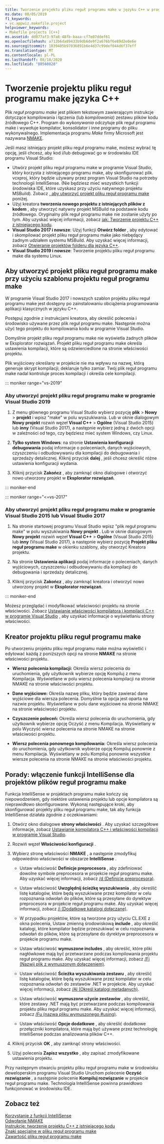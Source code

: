 ```yaml
---
title: Tworzenie projektu pliku reguł programu make w języku C++ w programie Visual Studio
ms.date: 08/05/2019
f1_keywords:
- vc.appwiz.makefile.project
helpviewer_keywords:
- Makefile projects [C++]
ms.assetid: dd077af3-97a8-48fb-baaa-cf7e07ddef61
ms.openlocfilehash: a712b6da89433b9db6de9f2a676bf6e89d2e0e6e
ms.sourcegitcommit: 1839405b97036891b6e4d37c99def044d6f37eff
ms.translationtype: MT
ms.contentlocale: pl-PL
ms.lasthandoff: 08/18/2020
ms.locfileid: "88560828"
---
```

# <a name="create-a-c-makefile-project"></a>Tworzenie projektu pliku reguł programu make języka C++

Plik *reguł programu make* jest plikiem tekstowym zawierającym instrukcje dotyczące kompilowania i łączenia (lub *kompilowania*) zestawu plików kodu źródłowego C++. Program do *wykonywania* odczytuje plik reguł programu make i wywołuje kompilator, konsolidator i inne programy do pliku wykonywalnego. Implementacja programu *Make* firmy Microsoft jest nazywana [NMAKE](nmake-reference.md).

Jeśli masz istniejący projekt pliku reguł programu make, możesz wybrać tę opcję, jeśli chcesz, aby kod i/lub debugować go w środowisku IDE programu Visual Studio:

- Utwórz projekt pliku reguł programu make w programie Visual Studio, który korzysta z istniejącego programu make, aby skonfigurować plik. vcxproj, który będzie używany przez program Visual Studio na potrzeby technologii IntelliSense. (Nie będziesz mieć wszystkich funkcji środowiska IDE, które uzyskasz przy użyciu natywnego projektu MSBuild). Zobacz [, aby utworzyć projekt pliku reguł programu make](#create_a_makefile_project) poniżej.
- Użyj kreatora **tworzenia nowego projektu z istniejących plików z kodem** , aby utworzyć natywny projekt MSBuild na podstawie kodu źródłowego. Oryginalny plik reguł programu make nie zostanie użyty po tym. Aby uzyskać więcej informacji, zobacz [jak: Tworzenie projektu C++ z istniejącego kodu](../how-to-create-a-cpp-project-from-existing-code.md).
- **Visual Studio 2017 i nowsze**: Użyj funkcji **Otwórz folder** , aby edytować i skompilować projekt pliku reguł programu make jako niebędący żadnym udziałem systemu MSBuild. Aby uzyskać więcej informacji, zobacz [Otwieranie projektów folderu dla języka C++](../open-folder-projects-cpp.md).
- **Visual Studio 2019 i nowsze**: Tworzenie projektu pliku reguł programu make dla systemu Linux.

## <a name="a-namecreate_a_makefile_project-to-create-a-makefile-project-with-the-makefile-project-template"></a><a name="create_a_makefile_project"> Aby utworzyć projekt pliku reguł programu make przy użyciu szablonu projektu reguł programu make

W programie Visual Studio 2017 i nowszych szablon projektu pliku reguł programu make jest dostępny po zainstalowaniu obciążenia programowania aplikacji klasycznych w języku C++.

Postępuj zgodnie z instrukcjami kreatora, aby określić polecenia i środowisko używane przez plik reguł programu make. Następnie można użyć tego projektu do kompilowania kodu w programie Visual Studio.

Domyślnie projekt pliku reguł programu make nie wyświetla żadnych plików w Eksplorator rozwiązań. Projekt pliku reguł programu make określa ustawienia kompilacji, które są odzwierciedlone na stronie właściwości projektu.

Plik wyjściowy określany w projekcie nie ma wpływu na nazwę, którą generuje skrypt kompilacji; deklaruje tylko zamiar. Twój plik reguł programu make nadal kontroluje proces kompilacji i określa cele kompilacji.

::: moniker range="vs-2019"

### <a name="to-create-a-makefile-project-in-visual-studio-2019"></a>Aby utworzyć projekt pliku reguł programu make w programie Visual Studio 2019

1. Z menu głównego programu Visual Studio wybierz pozycję **plik**  >  **Nowy**  >  **projekt** i wpisz "make" w polu wyszukiwania. Lub w oknie dialogowym **Nowy projekt** rozwiń węzeł **Visual C++**  >  **Ogólne** (Visual Studio 2015) lub **inny** (Visual Studio 2017), a następnie wybierz jedną z dwóch opcji w zależności od tego, czy będziesz mieć system Windows, czy Linux.

1. **Tylko system Windows**: na stronie **Ustawienia konfiguracji debugowania** podaj informacje o poleceniach, danych wyjściowych, czyszczeniu i odbudowywaniu dla kompilacji do debugowania i sprzedaży detalicznej. Kliknij przycisk **dalej** , jeśli chcesz określić różne ustawienia konfiguracji wydania.

1. Kliknij przycisk **Zakończ** , aby zamknąć okno dialogowe i otworzyć nowo utworzony projekt w **Eksplorator rozwiązań**.

::: moniker-end

::: moniker range="<=vs-2017"

### <a name="to-create-a-makefile-project-in-visual-studio-2015-or-visual-studio-2017"></a>Aby utworzyć projekt pliku reguł programu make w programie Visual Studio 2015 lub Visual Studio 2017

1. Na stronie startowej programu Visual Studio wpisz "plik reguł programu make" w polu wyszukiwania **Nowy projekt** . Lub w oknie dialogowym **Nowy projekt** rozwiń węzeł **Visual C++**  >  **Ogólne** (Visual Studio 2015) lub **inny** (Visual Studio 2017), a następnie wybierz pozycję **Projekt pliku reguł programu make** w okienku szablony, aby otworzyć Kreatora projektu.

1. Na stronie **Ustawienia aplikacji** podaj informacje o poleceniach, danych wyjściowych, czyszczeniu i odbudowywaniu dla kompilacji do debugowania i sprzedaży detalicznej.

1. Kliknij przycisk **Zakończ** , aby zamknąć kreatora i otworzyć nowo utworzony projekt w **Eksplorator rozwiązań**.

::: moniker-end

Możesz przeglądać i modyfikować właściwości projektu na stronie właściwości. Zobacz [Ustawianie właściwości kompilatora i kompilacji C++ w programie Visual Studio](../working-with-project-properties.md) , aby uzyskać informacje o wyświetlaniu strony właściwości.

## <a name="makefile-project-wizard"></a>Kreator projektu pliku reguł programu make

Po utworzeniu projektu pliku reguł programu make można wyświetlić i edytować każdą z poniższych opcji na stronie **NMAKE** na stronie właściwości projektu.

- **Wiersz polecenia kompilacji:** Określa wiersz polecenia do uruchomienia, gdy użytkownik wybierze opcję Kompiluj z menu Kompilacja. Wyświetlane w polu wiersz polecenia kompilacji na stronie NMAKE na stronie właściwości projektu.

- **Dane wyjściowe:** Określa nazwę pliku, który będzie zawierać dane wyjściowe dla wiersza polecenia. Domyślnie ta opcja jest oparta na nazwie projektu. Wyświetlane w polu dane wyjściowe na stronie NMAKE na stronie właściwości projektu.

- **Czyszczenie poleceń:** Określa wiersz polecenia do uruchomienia, gdy użytkownik wybierze opcję Oczyść z menu Kompilacja. Wyświetlany w polu Wyczyść wiersz polecenia na stronie NMAKE na stronie właściwości projektu.

- **Wiersz polecenia ponownego kompilowania:** Określa wiersz polecenia do uruchomienia, gdy użytkownik wybierze opcję Kompiluj ponownie z menu Kompilacja. Wyświetlany w polu Kompiluj ponownie wszystkie wiersze polecenia na stronie NMAKE na stronie właściwości projektu.

## <a name="how-to-enable-intellisense-for-makefile-projects"></a>Porady: włączenie funkcji IntelliSense dla projektów plików reguł programu make

Funkcja IntelliSense w projektach programu make kończy się niepowodzeniem, gdy niektóre ustawienia projektu lub opcje kompilatora są nieprawidłowo skonfigurowane. Wykonaj następujące kroki, aby skonfigurować projekty pliku reguł programu make, tak aby funkcja IntelliSense działała zgodnie z oczekiwaniami:

1. Otwórz okno dialogowe **strony właściwości** . Aby uzyskać szczegółowe informacje, zobacz [Ustawianie kompilatora C++ i właściwości kompilacji w programie Visual Studio](../working-with-project-properties.md).

1. Rozwiń węzeł **Właściwości konfiguracji** .

1. Wybierz stronę właściwości **NMAKE** , a następnie zmodyfikuj odpowiednio właściwości w obszarze **IntelliSense** .

   - Ustaw właściwość **Definicje preprocesora** , aby zdefiniować dowolne symbole preprocesora w projekcie reguł programu make. Aby uzyskać więcej informacji, zobacz [/d (Definicje preprocesora)](d-preprocessor-definitions.md).

   - Ustaw właściwość **Uwzględnij ścieżkę wyszukiwania** , aby określić listę katalogów, które będą wyszukiwane przez kompilator w celu rozpoznania odwołań do plików, które są przesyłane do dyrektyw preprocesora w projekcie reguł programu make. Aby uzyskać więcej informacji, zobacz [/i (Dodatkowe katalogi dołączane)](i-additional-include-directories.md).

   - W przypadku projektów, które są tworzone przy użyciu CL.EXE z okna polecenia, Ustaw zmienną środowiskową **include** , aby określić katalogi, które kompilator będzie przeszukiwać w celu rozpoznania odwołań do plików, które są przesyłane do dyrektyw preprocesora w projekcie programu make.

   - Ustaw właściwość **wymuszone includes** , aby określić, które pliki nagłówkowe mają być przetwarzane podczas kompilowania projektu reguł programu make. Aby uzyskać więcej informacji, zobacz [/Fi (Nazwij plik z wymuszonym dołączeniem)](fi-name-forced-include-file.md).

   - Ustaw właściwość **Ścieżka wyszukiwania zestawu** , aby określić listę katalogów, które będą wyszukiwane przez kompilator w celu rozpoznania odwołań do zestawów .NET w projekcie. Aby uzyskać więcej informacji, zobacz [/AI (Określ katalogi metadanych)](ai-specify-metadata-directories.md).

   - Ustaw właściwość **wymuszone użycie zestawów** , aby określić, które zestawy .NET mają być przetwarzane podczas kompilowania projektu pliku reguł programu make. Aby uzyskać więcej informacji, zobacz [/Fu (nazwa pliku wymuszonego #using)](fu-name-forced-hash-using-file.md).

   - Ustaw właściwość **Opcje dodatkowe** , aby określić dodatkowe przełączniki kompilatora, które mają być używane przez technologię IntelliSense podczas analizowania plików C++.

1. Kliknij przycisk **OK** , aby zamknąć strony właściwości.

1. Użyj polecenia **Zapisz wszystko** , aby zapisać zmodyfikowane ustawienia projektu.

Przy następnym otwarciu projektu pliku reguł programu make w środowisku deweloperskim programu Visual Studio Uruchom polecenie **Oczyść rozwiązanie** , a następnie polecenie **Kompiluj rozwiązanie** w projekcie reguł programu make. Technologia IntelliSense powinna prawidłowo funkcjonować w środowisku IDE.

## <a name="see-also"></a>Zobacz też

[Korzystanie z funkcji IntelliSense](/visualstudio/ide/using-intellisense)<br>
[Odwołanie NMAKE](nmake-reference.md)<br>
[Instrukcje: tworzenie projektu C++ z istniejącego kodu](../how-to-create-a-cpp-project-from-existing-code.md)<br>
[Znaki specjalne w pliku reguł programu make](special-characters-in-a-makefile.md)<br/>
[Zawartość pliku reguł programu make](contents-of-a-makefile.md)<br/>
